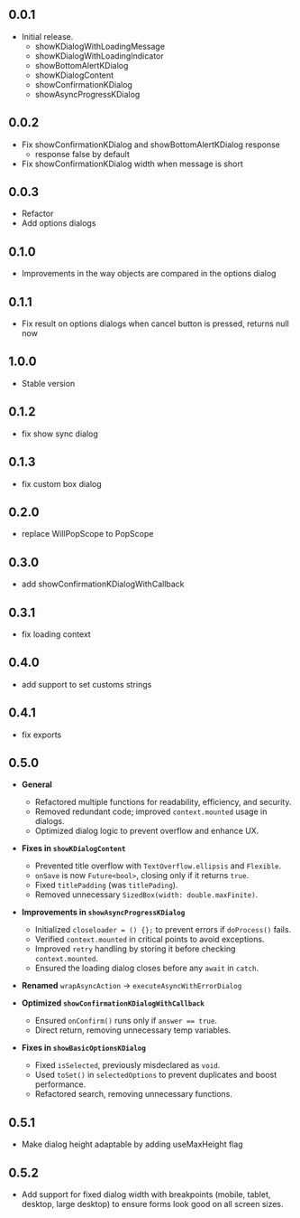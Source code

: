 ## 0.0.1

- Initial release.
  - showKDialogWithLoadingMessage
  - showKDialogWithLoadingIndicator
  - showBottomAlertKDialog
  - showKDialogContent
  - showConfirmationKDialog
  - showAsyncProgressKDialog

## 0.0.2

- Fix showConfirmationKDialog and showBottomAlertKDialog response
  - response false by default
- Fix showConfirmationKDialog width when message is short

## 0.0.3

- Refactor
- Add options dialogs

## 0.1.0

- Improvements in the way objects are compared in the options dialog

## 0.1.1

- Fix result on options dialogs when cancel button is pressed, returns null now

## 1.0.0

- Stable version

## 0.1.2

- fix show sync dialog

## 0.1.3

- fix custom box dialog

## 0.2.0

- replace WillPopScope to PopScope

## 0.3.0

- add showConfirmationKDialogWithCallback

## 0.3.1

- fix loading context

## 0.4.0

- add support to set customs strings

## 0.4.1

- fix exports

## 0.5.0

- **General**

  - Refactored multiple functions for readability, efficiency, and security.
  - Removed redundant code; improved `context.mounted` usage in dialogs.
  - Optimized dialog logic to prevent overflow and enhance UX.

- **Fixes in `showKDialogContent`**

  - Prevented title overflow with `TextOverflow.ellipsis` and `Flexible`.
  - `onSave` is now `Future<bool>`, closing only if it returns `true`.
  - Fixed `titlePadding` (was `titlePading`).
  - Removed unnecessary `SizedBox(width: double.maxFinite)`.

- **Improvements in `showAsyncProgressKDialog`**

  - Initialized `closeloader = () {};` to prevent errors if `doProcess()` fails.
  - Verified `context.mounted` in critical points to avoid exceptions.
  - Improved `retry` handling by storing it before checking `context.mounted`.
  - Ensured the loading dialog closes before any `await` in `catch`.

- **Renamed** `wrapAsyncAction` → `executeAsyncWithErrorDialog`

- **Optimized `showConfirmationKDialogWithCallback`**

  - Ensured `onConfirm()` runs only if `answer == true`.
  - Direct return, removing unnecessary temp variables.

- **Fixes in `showBasicOptionsKDialog`**
  - Fixed `isSelected`, previously misdeclared as `void`.
  - Used `toSet()` in `selectedOptions` to prevent duplicates and boost performance.
  - Refactored search, removing unnecessary functions.

## 0.5.1

- Make dialog height adaptable by adding useMaxHeight flag

## 0.5.2

- Add support for fixed dialog width with breakpoints (mobile, tablet, desktop, large desktop) to ensure forms look good on all screen sizes.
